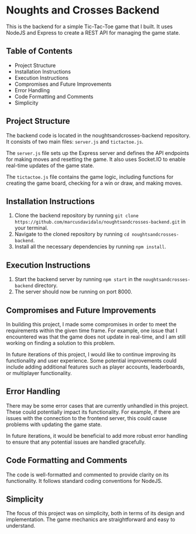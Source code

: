 # Noughts and Crosses Backend

This is the backend for a simple Tic-Tac-Toe game that I built. It uses NodeJS and Express to create a REST API for managing the game state.

## Table of Contents

- Project Structure
- Installation Instructions
- Execution Instructions
- Compromises and Future Improvements
- Error Handling
- Code Formatting and Comments
- Simplicity

## Project Structure

The backend code is located in the noughtsandcrosses-backend repository. It consists of two main files: `server.js` and `tictactoe.js`.

The `server.js` file sets up the Express server and defines the API endpoints for making moves and resetting the game. It also uses Socket.IO to enable real-time updates of the game state.

The `tictactoe.js` file contains the game logic, including functions for creating the game board, checking for a win or draw, and making moves.

## Installation Instructions

1. Clone the backend repository by running `git clone https://github.com/marcusdavidalo/noughtsandcrosses-backend.git` in your terminal.
2. Navigate to the cloned repository by running `cd noughtsandcrosses-backend`.
3. Install all the necessary dependencies by running `npm install`.

## Execution Instructions

1. Start the backend server by running `npm start` in the `noughtsandcrosses-backend` directory.
2. The server should now be running on port 8000.

## Compromises and Future Improvements

In building this project, I made some compromises in order to meet the requirements within the given time frame. For example, one issue that I encountered was that the game does not update in real-time, and I am still working on finding a solution to this problem.

In future iterations of this project, I would like to continue improving its functionality and user experience. Some potential improvements could include adding additional features such as player accounts, leaderboards, or multiplayer functionality.

## Error Handling

There may be some error cases that are currently unhandled in this project. These could potentially impact its functionality. For example, if there are issues with the connection to the frontend server, this could cause problems with updating the game state.

In future iterations, it would be beneficial to add more robust error handling to ensure that any potential issues are handled gracefully.

## Code Formatting and Comments

The code is well-formatted and commented to provide clarity on its functionality. It follows standard coding conventions for NodeJS.

## Simplicity

The focus of this project was on simplicity, both in terms of its design and implementation. The game mechanics are straightforward and easy to understand.
